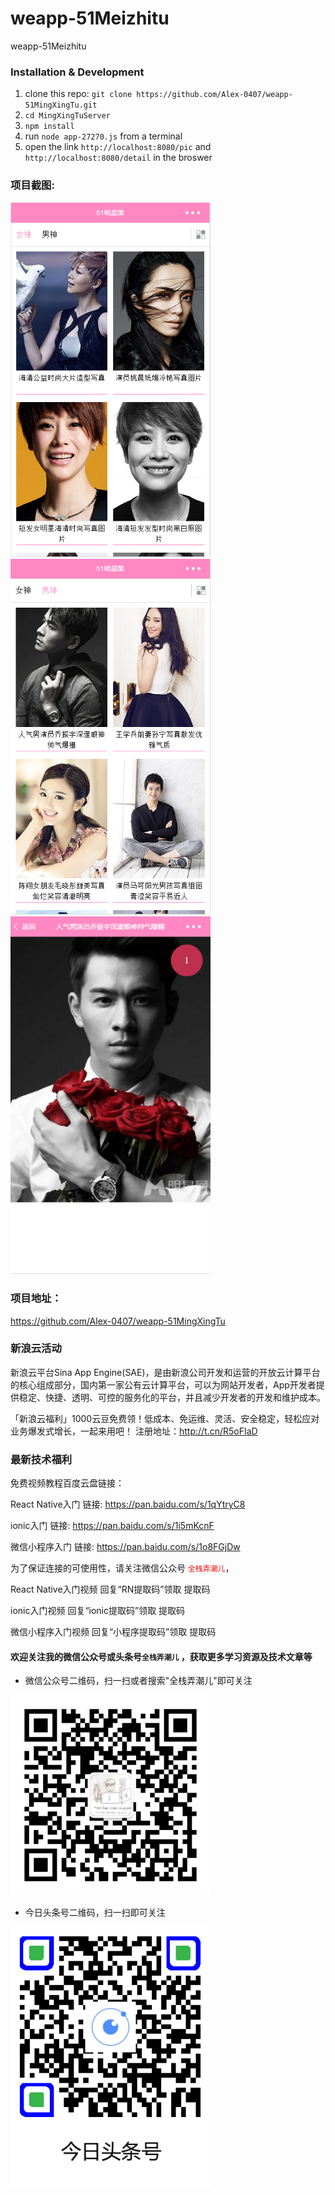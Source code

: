 # weapp-51Meizhitu
weapp-51Meizhitu

### Installation & Development

1. clone this repo: `git clone https://github.com/Alex-0407/weapp-51MingXingTu.git`
2. `cd MingXingTuServer`
3. `npm install`
4. run `node app-27270.js` from a terminal
5. open the link `http://localhost:8080/pic` and `http://localhost:8080/detail` in the broswer

### 项目截图:

<img src="https://github.com/Alex-0407/weapp-51MingXingTu/blob/master/51MingXingTu/image/1.PNG" width="320px" style="display:inline;">
    
<img src="https://github.com/Alex-0407/weapp-51MingXingTu/blob/master/51MingXingTu/image/2.PNG" width="320px" style="display:inline;">

<img src="https://github.com/Alex-0407/weapp-51MingXingTu/blob/master/51MingXingTu/image/3.PNG" width="320px" style="display:inline;">

### 项目地址：
https://github.com/Alex-0407/weapp-51MingXingTu


### 新浪云活动

新浪云平台Sina App Engine(SAE)，是由新浪公司开发和运营的开放云计算平台的核心组成部分，国内第一家公有云计算平台，可以为网站开发者，App开发者提供稳定、快捷、透明、可控的服务化的平台，并且减少开发者的开发和维护成本。

「新浪云福利」1000云豆免费领！低成本、免运维、灵活、安全稳定，轻松应对业务爆发式增长，一起来用吧！ 注册地址：http://t.cn/R5oFIaD


### 最新技术福利

免费视频教程百度云盘链接：

React Native入门  链接: https://pan.baidu.com/s/1qYtryC8

ionic入门  链接: https://pan.baidu.com/s/1i5mKcnF

微信小程序入门  链接: https://pan.baidu.com/s/1o8FGjDw

为了保证连接的可使用性，请关注微信公众号 <font color=red>`全栈弄潮儿`</font>，

React Native入门视频 回复“RN提取码”领取 提取码

ionic入门视频 回复“ionic提取码”领取 提取码

微信小程序入门视频 回复“小程序提取码”领取 提取码


#### 欢迎关注我的微信公众号或头条号`全栈弄潮儿` ，获取更多学习资源及技术文章等

* 微信公众号二维码，扫一扫或者搜索"全栈弄潮儿"即可关注

<img src="https://github.com/Alex-0407/sinacloud-node/blob/master/fullstack-8cm.jpg" width="320px" style="display:inline;">

* 今日头条号二维码，扫一扫即可关注

<img src="https://github.com/Alex-0407/node-demo/blob/master/toutiao.jpg" width="320px" style="display:inline;">
